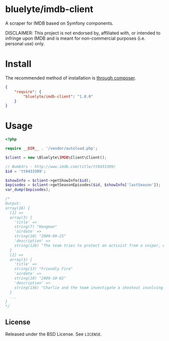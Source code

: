 # bluelyte/imdb-client

A scraper for IMDB based on Symfony components.

DISCLAIMER: This project is not endorsed by, affiliated with, or intended to infringe upon IMDB and is meant for non-commercial purposes (i.e. personal use) only.

# Install

The recommended method of installation is [through composer](http://getcomposer.org/).

```JSON
{
    "require": {
        "bluelyte/imdb-client": "1.0.0"
    }
}
```

# Usage

```php
<?php

require __DIR__ . '/vendor/autoload.php';

$client = new \Bluelyte\IMDB\Client\Client();

// Numb3rs - http://www.imdb.com/title/tt0433309/
$id = 'tt0433309';

$showInfo = $client->getShowInfo($id);
$episodes = $client->getSeasonEpisodes($id, $showInfo['lastSeason']);
var_dump($episodes);

/*
Output:
array(16) {
  [1] =>
  array(3) {
    'title' =>
    string(7) "Hangman"
    'airdate' =>
    string(10) "2009-09-25"
    'description' =>
    string(126) "The team tries to protect an activist from a sniper, while Charlie and Amita try to keep his proposal and her answer a secret."
  }
  [2] =>
  array(3) {
    'title' =>
    string(13) "Friendly Fire"
    'airdate' =>
    string(10) "2009-10-02"
    'description' =>
    string(156) "Charlie and the team investigate a shootout involving a bank robber, but when the science doesn't match the stories suspicion falls on one of Don's mentors."
  }
  ...
}
*/
```

## License

Released under the BSD License. See `LICENSE`.
